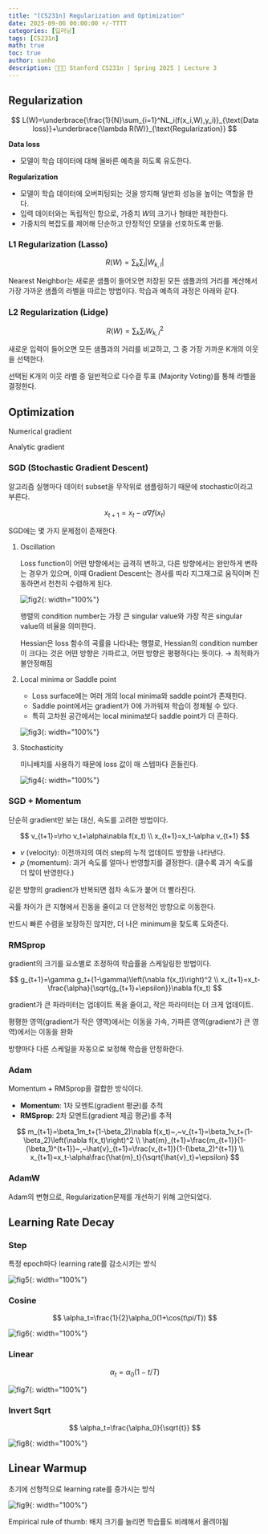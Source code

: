 ```yaml
---
title: "[CS231n] Regularization and Optimization"
date: 2025-09-06 00:00:00 +/-TTTT
categories: [딥러닝]
tags: [CS231n]
math: true
toc: true
author: sunho
description: 👨‍👧‍👧 Stanford CS231n | Spring 2025 | Lecture 3 
---
```


## Regularization

$$
L(W)=\underbrace{\frac{1}{N}\sum_{i=1}^NL_i(f(x_i,W),y_i)}_{\text{Data loss}}+\underbrace{\lambda R(W)}_{\text{Regularization}}
$$

**Data loss**

- 모델이 학습 데이터에 대해 올바른 예측을 하도록 유도한다.

**Regularization**

- 모델이 학습 데이터에 오버피팅되는 것을 방지해 일반화 성능을 높이는 역할을 한다.
- 입력 데이터와는 독립적인 항으로, 가중치 $W$의 크기나 형태만 제한한다.
- 가중치의 복잡도를 제어해 단순하고 안정적인 모델을 선호하도록 만듦.

### L1 Regularization (Lasso)

$$
R(W)=\sum_k\sum_l\lvert W_{k,l}\rvert
$$

Nearest Neighbor는 새로운 샘플이 들어오면 저장된 모든 샘플과의 거리를 계산해서 가장 가까운 샘플의 라벨을 따르는 방법이다. 학습과 예측의 과정은 아래와 같다.


### L2 Regularization (Lidge)

$$
R(W)=\sum_k\sum_lW^2_{k,l}
$$

새로운 입력이 들어오면 모든 샘플과의 거리를 비교하고, 그 중 가장 가까운 K개의 이웃을 선택한다.

선택된 K개의 이웃 라벨 중 일반적으로 다수결 투표 (Majority Voting)를 통해 라벨을 결정한다.

## Optimization

Numerical gradient

Analytic gradient

### SGD (Stochastic Gradient Descent)

알고리즘 실행마다 데이터 subset을 무작위로 샘플링하기 때문에 stochastic이라고 부른다.

$$
x_{t+1}=x_t-\alpha\nabla f(x_t)
$$

SGD에는 몇 가지 문제점이 존재한다.

1. Oscillation
    
    Loss function이 어떤 방향에서는 급격히 변하고, 다른 방향에서는 완만하게 변하는 경우가 있으며, 이때 Gradient Descent는 경사를 따라 지그재그로 움직이며 진동하면서 천천히 수렴하게 된다.
    
    ![fig2](cs231n/03-02.png){: width="100%"}
    
    행렬의 condition number는 가장 큰 singular value와 가장 작은 singular value의 비율을 의미한다.
    
    Hessian은 loss 함수의 곡률을 나타내는 행렬로, Hessian의 condition number이 크다는 것은 어떤 방향은 가파르고, 어떤 방향은 평평하다는 뜻이다. → 최적화가 불안정해짐

2. Local minima or Saddle point
    - Loss surface에는 여러 개의 local minima와 saddle point가 존재한다.
    - Saddle point에서는 gradient가 0에 가까워져 학습이 정체될 수 있다.
    - 특히 고차원 공간에서는 local minima보다 saddle point가 더 흔하다.
    
    ![fig3](cs231n/03-03.png){: width="100%"}
    
3. Stochasticity
    
    미니배치를 사용하기 때문에 loss 값이 매 스텝마다 흔들린다.
    
    ![fig4](cs231n/03-04.png){: width="100%"}

### SGD + Momentum

단순히 gradient만 보는 대신, 속도를 고려한 방법이다.

$$
v_{t+1}=\rho v_t+\alpha\nabla f(x_t)
\\
x_{t+1}=x_t-\alpha v_{t+1}
$$

- $v$ (velocity): 이전까지의 여러 step의 누적 업데이트 방향을 나타낸다.
- $\rho$ (momentum): 과거 속도를 얼마나 반영할지를 결정한다. (클수록 과거 속도를 더 많이 반영한다.)

같은 방향의 gradient가 반복되면 점차 속도가 붙어 더 빨라진다.

곡률 차이가 큰 지형에서 진동을 줄이고 더 안정적인 방향으로 이동한다.

반드시 빠른 수렴을 보장하진 않지만, 더 나은 minimum을 찾도록 도와준다.

### RMSprop

gradient의 크기를 요소별로 조정하여 학습률을 스케일링한 방법이다.

$$
g_{t+1}=\gamma g_t+(1-\gamma)\left(\nabla f(x_t)\right)^2
\\
x_{t+1}=x_t-\frac{\alpha}{\sqrt{g_{t+1}+\epsilon}}\nabla f(x_t)
$$

gradient가 큰 파라미터는 업데이트 폭을 줄이고, 작은 파라미터는 더 크게 업데이트.

평평한 영역(gradient가 작은 영역)에서는 이동을 가속, 가파른 영역(gradient가 큰 영역)에서는 이동을 완화

방향마다 다른 스케일을 자동으로 보정해 학습을 안정화한다.

### Adam

Momentum + RMSprop을 결합한 방식이다.

- **Momentum**: 1차 모멘트(gradient 평균)를 추적
- **RMSprop**: 2차 모멘트(gradient 제곱 평균)를 추적

$$
m_{t+1}=\beta_1m_t+(1-\beta_2)\nabla f(x_t)~,~v_{t+1}=\beta_1v_t+(1-\beta_2)\left(\nabla f(x_t)\right)^2
\\
\hat{m}_{t+1}=\frac{m_{t+1}}{1-(\beta_1)^{t+1}}~,~\hat{v}_{t+1}=\frac{v_{t+1}}{1-(\beta_2)^{t+1}}
\\
x_{t+1}=x_t-\alpha\frac{\hat{m}_t}{\sqrt{\hat{v}_t}+\epsilon}
$$

### AdamW

Adam의 변형으로, Regularization문제를 개선하기 위해 고안되었다.

## Learning Rate Decay

### Step

특정 epoch마다 learning rate를 감소시키는 방식

![fig5](cs231n/03-05.png){: width="100%"}

### Cosine

$$
\alpha_t=\frac{1}{2}\alpha_0(1+\cos(t\pi/T))
$$

![fig6](cs231n/03-06.png){: width="100%"}

### Linear

$$
\alpha_t=\alpha_0(1-t/T)
$$

![fig7](cs231n/03-07.png){: width="100%"}

### Invert Sqrt

$$
\alpha_t=\frac{\alpha_0}{\sqrt{t}}
$$

![fig8](cs231n/03-08.png){: width="100%"}

## Linear Warmup

초기에 선형적으로 learning rate를 증가시는 방식

![fig9](cs231n/03-09.png){: width="100%"}

Empirical rule of thumb: 배치 크기를 늘리면 학습률도 비례해서 올려야됨
